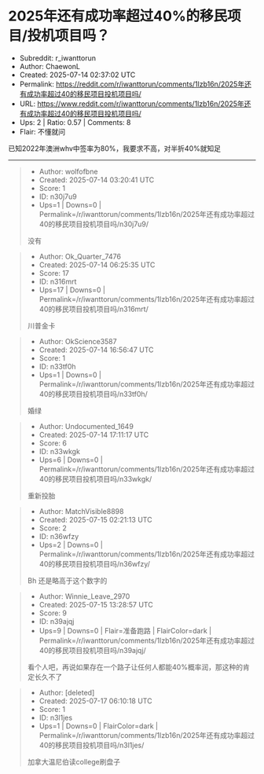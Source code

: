 # 2025年还有成功率超过40%的移民项目/投机项目吗？

- Subreddit: r_iwanttorun
- Author: ChaewonL
- Created: 2025-07-14 02:37:02 UTC
- Permalink: https://reddit.com/r/iwanttorun/comments/1lzb16n/2025年还有成功率超过40的移民项目投机项目吗/
- URL: https://www.reddit.com/r/iwanttorun/comments/1lzb16n/2025年还有成功率超过40的移民项目投机项目吗/
- Ups: 2 | Ratio: 0.57 | Comments: 8
- Flair: 不懂就问


已知2022年澳洲whv中签率为80%，我要求不高，对半折40%就知足


---

> - Author: wolfofbne
> - Created: 2025-07-14 03:20:41 UTC
> - Score: 1
> - ID: n30j7u9
> - Ups=1 | Downs=0 | Permalink=/r/iwanttorun/comments/1lzb16n/2025年还有成功率超过40的移民项目投机项目吗/n30j7u9/
>
> 没有

> - Author: Ok_Quarter_7476
> - Created: 2025-07-14 06:25:35 UTC
> - Score: 17
> - ID: n316mrt
> - Ups=17 | Downs=0 | Permalink=/r/iwanttorun/comments/1lzb16n/2025年还有成功率超过40的移民项目投机项目吗/n316mrt/
>
> 川普金卡

> - Author: OkScience3587
> - Created: 2025-07-14 16:56:47 UTC
> - Score: 1
> - ID: n33tf0h
> - Ups=1 | Downs=0 | Permalink=/r/iwanttorun/comments/1lzb16n/2025年还有成功率超过40的移民项目投机项目吗/n33tf0h/
>
> 婚绿

> - Author: Undocumented_1649
> - Created: 2025-07-14 17:11:17 UTC
> - Score: 6
> - ID: n33wkgk
> - Ups=6 | Downs=0 | Permalink=/r/iwanttorun/comments/1lzb16n/2025年还有成功率超过40的移民项目投机项目吗/n33wkgk/
>
> 重新投胎

> - Author: MatchVisible8898
> - Created: 2025-07-15 02:21:13 UTC
> - Score: 2
> - ID: n36wfzy
> - Ups=2 | Downs=0 | Permalink=/r/iwanttorun/comments/1lzb16n/2025年还有成功率超过40的移民项目投机项目吗/n36wfzy/
>
> Bh 还是略高于这个数字的

> - Author: Winnie_Leave_2970
> - Created: 2025-07-15 13:28:57 UTC
> - Score: 9
> - ID: n39ajqj
> - Ups=9 | Downs=0 | Flair=准备跑路 | FlairColor=dark | Permalink=/r/iwanttorun/comments/1lzb16n/2025年还有成功率超过40的移民项目投机项目吗/n39ajqj/
>
> 看个人吧，再说如果存在一个路子让任何人都能40%概率润，那这种的肯定长久不了

> - Author: [deleted]
> - Created: 2025-07-17 06:10:18 UTC
> - Score: 1
> - ID: n3l1jes
> - Ups=1 | Downs=0 | FlairColor=dark | Permalink=/r/iwanttorun/comments/1lzb16n/2025年还有成功率超过40的移民项目投机项目吗/n3l1jes/
>
> 加拿大温尼伯读college刷盘子
